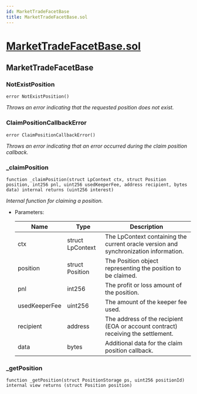 ```yaml
---
id: MarketTradeFacetBase
title: MarketTradeFacetBase.sol
---
```

# [MarketTradeFacetBase.sol](https://github.com/chromatic-protocol/contracts/tree/main/contracts/core/facets/market/MarketTradeFacetBase.sol)

## MarketTradeFacetBase

### NotExistPosition

```solidity
error NotExistPosition()
```

_Throws an error indicating that the requested position does not exist._

### ClaimPositionCallbackError

```solidity
error ClaimPositionCallbackError()
```

_Throws an error indicating that an error occurred during the claim position callback._

### _claimPosition

```solidity
function _claimPosition(struct LpContext ctx, struct Position position, int256 pnl, uint256 usedKeeperFee, address recipient, bytes data) internal returns (uint256 interest)
```

_Internal function for claiming a position._

- Parameters:

  | Name | Type | Description |
  | ---- | ---- | ----------- |
  | ctx | struct LpContext | The LpContext containing the current oracle version and synchronization information. |
  | position | struct Position | The Position object representing the position to be claimed. |
  | pnl | int256 | The profit or loss amount of the position. |
  | usedKeeperFee | uint256 | The amount of the keeper fee used. |
  | recipient | address | The address of the recipient (EOA or account contract) receiving the settlement. |
  | data | bytes | Additional data for the claim position callback. |

### _getPosition

```solidity
function _getPosition(struct PositionStorage ps, uint256 positionId) internal view returns (struct Position position)
```

